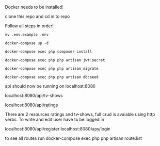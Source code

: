 Docker needs to be installed!

clone this repo and cd in to repo

Follow all steps in order!

```
mv .env.example .env
```

```
docker-compose up -d
```

```
docker-compose exec php composer install
```

```
docker-compose exec php php artisan jwt:secret
```

```
docker-compose exec php php artisan migrate
```

```
docker-compose exec php php artisan db:seed
```


api should now be running on localhost:8080

localhost:8080/api/tv-shows

localhost:8080/api/ratings

There are 2 resources ratings and tv-shows, full crud is avaiable using http verbs.
To write and edit user have to be logged in

localhost:8080/api/register
localhost:8080/apy/login

to see all routes run 
docker-compose exec php php artisan route:list
